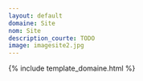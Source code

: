 ```yaml
---
layout: default
domaine: Site
nom: Site
description_courte: TODO
image: imagesite2.jpg
---
```

{% include template_domaine.html %}
